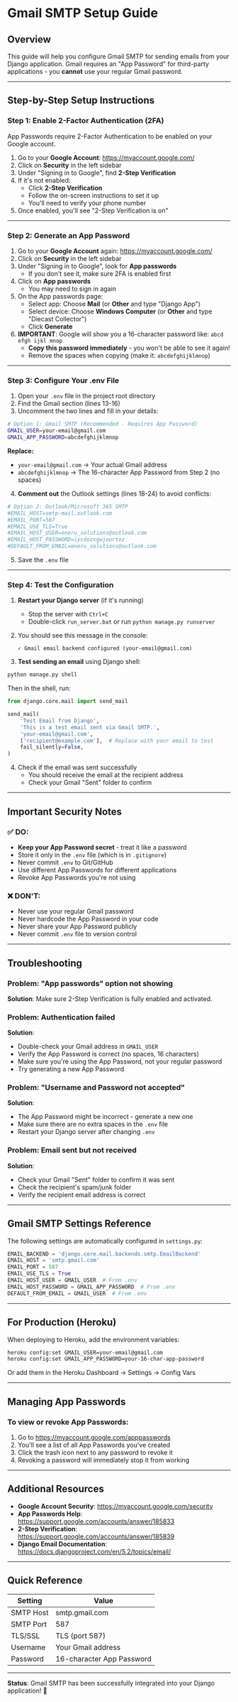 # Gmail SMTP Setup Guide

## Overview
This guide will help you configure Gmail SMTP for sending emails from your Django application. Gmail requires an "App Password" for third-party applications - you **cannot** use your regular Gmail password.

---

## Step-by-Step Setup Instructions

### Step 1: Enable 2-Factor Authentication (2FA)
App Passwords require 2-Factor Authentication to be enabled on your Google account.

1. Go to your **Google Account**: https://myaccount.google.com/
2. Click on **Security** in the left sidebar
3. Under "Signing in to Google", find **2-Step Verification**
4. If it's not enabled:
   - Click **2-Step Verification**
   - Follow the on-screen instructions to set it up
   - You'll need to verify your phone number
5. Once enabled, you'll see "2-Step Verification is on"

---

### Step 2: Generate an App Password

1. Go to your **Google Account** again: https://myaccount.google.com/
2. Click on **Security** in the left sidebar
3. Under "Signing in to Google", look for **App passwords**
   - If you don't see it, make sure 2FA is enabled first
4. Click on **App passwords**
   - You may need to sign in again
5. On the App passwords page:
   - Select app: Choose **Mail** (or **Other** and type "Django App")
   - Select device: Choose **Windows Computer** (or **Other** and type "Diecast Collector")
   - Click **Generate**
6. **IMPORTANT**: Google will show you a 16-character password like: `abcd efgh ijkl mnop`
   - **Copy this password immediately** - you won't be able to see it again!
   - Remove the spaces when copying (make it: `abcdefghijklmnop`)

---

### Step 3: Configure Your .env File

1. Open your `.env` file in the project root directory
2. Find the Gmail section (lines 13-16)
3. Uncomment the two lines and fill in your details:

```bash
# Option 1: Gmail SMTP (Recommended - Requires App Password)
GMAIL_USER=your-email@gmail.com
GMAIL_APP_PASSWORD=abcdefghijklmnop
```

**Replace:**
- `your-email@gmail.com` → Your actual Gmail address
- `abcdefghijklmnop` → The 16-character App Password from Step 2 (no spaces)

4. **Comment out** the Outlook settings (lines 18-24) to avoid conflicts:

```bash
# Option 2: Outlook/Microsoft 365 SMTP
#EMAIL_HOST=smtp-mail.outlook.com
#EMAIL_PORT=587
#EMAIL_USE_TLS=True
#EMAIL_HOST_USER=eneru_solutions@outlook.com
#EMAIL_HOST_PASSWORD=iycdozxgwjoortoz
#DEFAULT_FROM_EMAIL=eneru_solutions@outlook.com
```

5. Save the `.env` file

---

### Step 4: Test the Configuration

1. **Restart your Django server** (if it's running)
   - Stop the server with `Ctrl+C`
   - Double-click `run_server.bat` or run `python manage.py runserver`
   
2. You should see this message in the console:
   ```
   ✓ Gmail email backend configured (your-email@gmail.com)
   ```

3. **Test sending an email** using Django shell:

```bash
python manage.py shell
```

Then in the shell, run:

```python
from django.core.mail import send_mail

send_mail(
    'Test Email from Django',
    'This is a test email sent via Gmail SMTP.',
    'your-email@gmail.com',
    ['recipient@example.com'],  # Replace with your email to test
    fail_silently=False,
)
```

4. Check if the email was sent successfully
   - You should receive the email at the recipient address
   - Check your Gmail "Sent" folder to confirm

---

## Important Security Notes

### ✅ DO:
- **Keep your App Password secret** - treat it like a password
- Store it only in the `.env` file (which is in `.gitignore`)
- Never commit `.env` to Git/GitHub
- Use different App Passwords for different applications
- Revoke App Passwords you're not using

### ❌ DON'T:
- Never use your regular Gmail password
- Never hardcode the App Password in your code
- Never share your App Password publicly
- Never commit `.env` file to version control

---

## Troubleshooting

### Problem: "App passwords" option not showing
**Solution**: Make sure 2-Step Verification is fully enabled and activated.

### Problem: Authentication failed
**Solution**: 
- Double-check your Gmail address in `GMAIL_USER`
- Verify the App Password is correct (no spaces, 16 characters)
- Make sure you're using the App Password, not your regular password
- Try generating a new App Password

### Problem: "Username and Password not accepted"
**Solution**:
- The App Password might be incorrect - generate a new one
- Make sure there are no extra spaces in the `.env` file
- Restart your Django server after changing `.env`

### Problem: Email sent but not received
**Solution**:
- Check your Gmail "Sent" folder to confirm it was sent
- Check the recipient's spam/junk folder
- Verify the recipient email address is correct

---

## Gmail SMTP Settings Reference

The following settings are automatically configured in `settings.py`:

```python
EMAIL_BACKEND = 'django.core.mail.backends.smtp.EmailBackend'
EMAIL_HOST = 'smtp.gmail.com'
EMAIL_PORT = 587
EMAIL_USE_TLS = True
EMAIL_HOST_USER = GMAIL_USER  # From .env
EMAIL_HOST_PASSWORD = GMAIL_APP_PASSWORD  # From .env
DEFAULT_FROM_EMAIL = GMAIL_USER  # From .env
```

---

## For Production (Heroku)

When deploying to Heroku, add the environment variables:

```bash
heroku config:set GMAIL_USER=your-email@gmail.com
heroku config:set GMAIL_APP_PASSWORD=your-16-char-app-password
```

Or add them in the Heroku Dashboard → Settings → Config Vars

---

## Managing App Passwords

### To view or revoke App Passwords:
1. Go to https://myaccount.google.com/apppasswords
2. You'll see a list of all App Passwords you've created
3. Click the trash icon next to any password to revoke it
4. Revoking a password will immediately stop it from working

---

## Additional Resources

- **Google Account Security**: https://myaccount.google.com/security
- **App Passwords Help**: https://support.google.com/accounts/answer/185833
- **2-Step Verification**: https://support.google.com/accounts/answer/185839
- **Django Email Documentation**: https://docs.djangoproject.com/en/5.2/topics/email/

---

## Quick Reference

| Setting | Value |
|---------|-------|
| SMTP Host | smtp.gmail.com |
| SMTP Port | 587 |
| TLS/SSL | TLS (port 587) |
| Username | Your Gmail address |
| Password | 16-character App Password |

---

**Status**: Gmail SMTP has been successfully integrated into your Django application! 🎉
